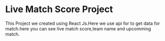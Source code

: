 # Live Match Score Project
This Project we created using React Js.Here we use api for to get data for match.here you can see live match score,team name and upcomming match.
